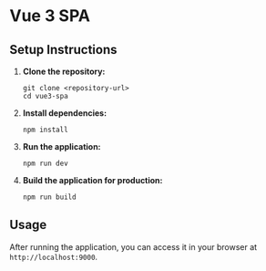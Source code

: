# Vue 3 SPA

## Setup Instructions

1. **Clone the repository:**
   ```
   git clone <repository-url>
   cd vue3-spa
   ```

2. **Install dependencies:**
   ```
   npm install
   ```

3. **Run the application:**
   ```
   npm run dev
   ```

4. **Build the application for production:**
   ```
   npm run build
   ```

## Usage

After running the application, you can access it in your browser at `http://localhost:9000`.
